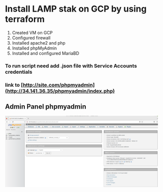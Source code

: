 # Install LAMP stak on GCP by using terraform

1. Created VM on GCP
2. Configured firewall
3. Installed apache2 and php
4. Installed phpMyAdmin
5. Installed and configured MariaBD

### To run script need add .json file with Service Accounts credentials

### link to [http://site.com/phpmyadmin](http://34.141.36.35/phpmyadmin/index.php)

## Admin Panel phpmyadmin

![admin panel phpmyadmin](phpmyadmin.png)